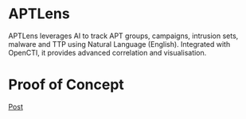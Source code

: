 # APTLens
APTLens leverages AI to track APT groups, campaigns, intrusion sets, malware and TTP using Natural Language (English). Integrated with OpenCTI, it provides advanced correlation and visualisation.

# Proof of Concept
<a href="https://www.linkedin.com/posts/amanonearth_cybersecurity-threatintelligence-apt-activity-7204568123927101441-eeiu?utm_source=combined_share_message&utm_medium=member_desktop">Post</a>
